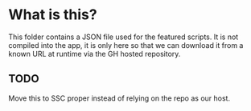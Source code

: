 # What is this? #

This folder contains a JSON file used for the featured scripts. It is not compiled into the app, it is only here so that we can download it from a known URL at runtime via the GH hosted repository.

## TODO ##

Move this to SSC proper instead of relying on the repo as our host. 
